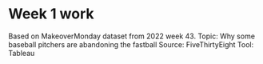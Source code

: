 # Week 1 work

Based on MakeoverMonday dataset from 2022 week 43.
Topic: Why some baseball pitchers are abandoning the fastball
Source: FiveThirtyEight
Tool: Tableau
